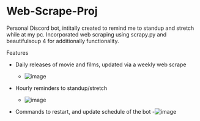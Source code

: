 # Web-Scrape-Proj
Personal Discord bot, intitally created to remind me to standup and stretch while at my pc.
Incorporated web scraping using scrapy.py and beautifulsoup 4 for additionally functionality.

Features
- Daily releases of movie and films, updated via a weekly web scrape
  - ![image](https://github.com/TJSarno/Web-Scrape-Proj/assets/26528008/7737c65b-af22-42b1-9bbb-ea65dbe5e126)
- Hourly reminders to standup/stretch
  - ![image](https://github.com/TJSarno/Web-Scrape-Proj/assets/26528008/bfae9d1b-c2b9-4079-91fc-e7b2f0116132)

- Commands to restart, and update schedule of the bot
   -![image](https://github.com/TJSarno/Web-Scrape-Proj/assets/26528008/659bfcd5-0e42-44b3-99f2-cc7ec558d2db)

